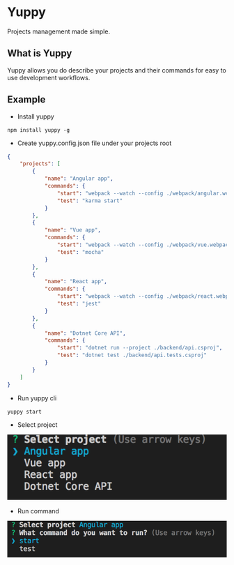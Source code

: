 # Yuppy
Projects management made simple.

## What is Yuppy
Yuppy allows you do describe your projects and their commands for easy to use development workflows.

## Example

* Install yuppy
```
npm install yuppy -g
```

* Create yuppy.config.json file under your projects root

```json
{
    "projects": [
        {
            "name": "Angular app",
            "commands": {
                "start": "webpack --watch --config ./webpack/angular.webpack.js",
                "test": "karma start"
            }
        },
        {
            "name": "Vue app",
            "commands": {
                "start": "webpack --watch --config ./webpack/vue.webpack.js",
                "test": "mocha"
            }
        },
        {
            "name": "React app",
            "commands": {
                "start": "webpack --watch --config ./webpack/react.webpack.js",
                "test": "jest"
            }
        },
        {
            "name": "Dotnet Core API",
            "commands": {
                "start": "dotnet run --project ./backend/api.csproj",
                "test": "dotnet test ./backend/api.tests.csproj"
            }
        }
    ]
}
```

* Run yuppy cli

```
yuppy start
```

* Select project

![](https://github.com/anjmao/yuppy/blob/master/select_project.png)

* Run command

![](https://github.com/anjmao/yuppy/blob/master/run_command.png)
